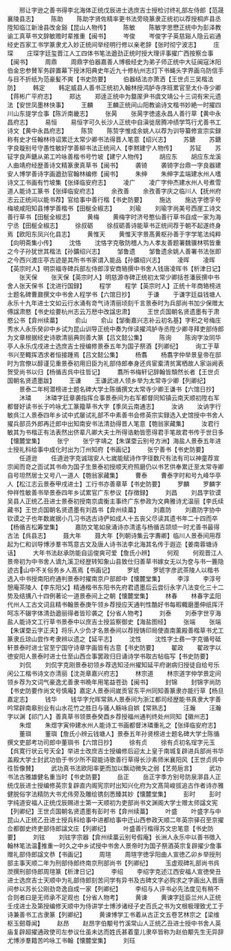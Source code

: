 <!-- { "loadSidebar": true } -->
　　邢让字逊之善书得李北海体正统戊辰进士选庶吉士授检讨终礼部左侍郎【范晟襄陵县志】
　　陈助
　　陈助字贤佐精率更书法旁晓篆隶正统初以荐授桐庐县丞陞知临江新淦县改金谿【昆山人物传】
　　陈敏
　　陈敏字思懋正统中为彭泽教谕工真草书文辞敏赡时辈推重【闽书】
　　岑俊
　　岑俊字子英慈谿人隐云岩通经史百家工书学篆隶尤入妙正统间举经明行修以亲老辞【张时彻宁波志】
　　庄琛
　　庄琛字廷玺晋江人工四体书笔法遒劲正统时授大理评事擢广西按察佥事【闽书】
　　周鼎
　　周鼎字伯器嘉善人博极经史为弟子师正统中大征闽寇沐阳伯金忠参賛军务辟置幕下授沐阳典史年近九十修杭州志灯下书蝇头字界画乌防信手与目不折纸为范豪髪不爽【书史防要】
　　伯器结法亦萧洒【王世贞三吴楷法防】
　　韩定
　　韩定威县人善书正统初入翰林授鸿胪寺序班累官至太仆寺少卿【蒋彬广平府志】
　　郑达
　　郑逹正统中为盩厔尹书虞文靖公十三词有宋元遗法【安世凤墨林快事】
　　王麟
　　王麟正统间山阳教谕诗文楷书妙絶一时擢四川山东提学佥事【陈沂南畿志】
　　张昺
　　张昺字徳逺永昌人善行草【黄中永昌府志】
　　易恒
　　易恒字可久长沙人正统中自滇徙居腾冲绩学笃行尤善书工诗文【黄中永昌府志】
　　陈贽
　　陈贽字惟成余姚人以荐为训导纂修宣宗实録称有史才任翰林待诏累迁太常少卿书法得晋人笔意【绍兴志】
　　苏鎕
　　苏鎕字良璇别号守愚性敏好学善柳书法正统间人【李黙建宁人物传】
　　苏钲
　　苏钲字良声鎕从弟工吟咏善楷书号竹坡【建宁人物传】
　　胡应东
　　胡应东龙溪人曲靖府经歴善诗文精篆隶真草书【闽书】
　　袭锜
　　袭锜字台鼎一字良器建安人博学善诗字画遒劲官翰林编修【闽书】
　　朱绅
　　朱绅字孟端建水州人嗜诗文工书画有竹坡集【张绎临安府志】
　　凌广
　　凌广字仲杰建水州人号煮雪道人能诗工篆书【张绎临安府志】
　　余孜善
　　余孜善字庆之临川人【抚州府志云正统间以能书荐】官给事中善行楷【书史防要】
　　施达
　　施达字徳孚号梅坡咸阳知县博学善楷书【田梴全椒志】
　　刘瑜
　　刘瑜字尚美号西崖工诗文善行草书【田梴全椒志】
　　黄梅
　　黄梅字时济号憨仙善行草书自成一家为海宁丞【田梴全椒志】
　　徐叔砺
　　徐叔砺善诗能草书正统间荐于朝不起遂终身焉【欧阳东凤兴化县志】
　　黄惟天
　　黄惟天字景髙黄枢孙善于字学笔法纯粹【向明斋集小传】
　　沈恪
　　沈恪字克敬防稽人为人孝友善题署魏骥林鹗皆重之今子孙犹世其楷法【孙鑛绍兴志】
　　邹鲁遗
　　邹鲁遗余姚人善署书法张即之今西兴渡庄亭古迹是其所书书家谓入能品【孙鑛绍兴志】
　　凌晖
　　凌晖【英宗时人】明崇福寺碑兵部左侍郎淳安商辂撰中书舍人钱唐凌晖书【析津日记】
　　张天保
　　张天保【英宗时人】明慈源寺碑正统初太常少卿括苍潘辰撰中书舍人张天保书【沈进行国録】
　　程学
　　程学【英宗时人】正统十年商辂榜进士题名碑曹鼐撰文中书舍人程学书【六馆日抄】
　　于谦
　　于谦字廷益钱塘人永乐十九年进士文如云行水涌有竒气诗清丽顷刻千言景泰时为兵部尚书加少保赠太傅諡肃愍【书史绘要杭州志云万厯中改諡忠肃】
　　王世贞国朝名贤遗墨有于肃愍公书【弇州续藁】
　　俞山
　　俞山【邹衡嘉兴志补云初名基】字积之号梅庄秀水人永乐癸卯中乡试为昆山训导正统中奏为伴读擢鸿胪寺丞陞少卿寻拜吏部侍郎为文章根据经史诗歌清丽典则善大篆【吕文懿公集】
　　陈询
　　陈询字汝同华亭人永乐戊戌进士选庶吉士授编修景泰五年为国子祭酒【列卿纪】
　　询工于草书兴至輙挥洒求者恒接踵焉【吕文懿公集】
　　杨翥
　　杨翥字仲举景皇帝在邸时为宫僚以醇谨见重景泰初用旧臣为礼部侍郎奉身还呉宦槖清贫寓栖故人家诣阙表贺受尚书以归【杨循吉呉中往哲记】
　　翥所书梅轩记辞翰皆頽然长者【王世贞国朝名贤遗墨跋】
　　王谦
　　王谦武进人领乡举为太常寺少卿【列卿纪】
　　景泰二年柯潜榜进士题名碑大学士陈循撰文太常寺少卿王谦书【六馆日抄】
　　沐璘
　　沐璘字廷章袭指挥佥事景泰间为右军都督同知镇云南天顺初陞右军都督好读书长于吟咏尤工篆籀草书大字【季凤云南通志】
　　汝讷
　　汝讷字行敏呉江人景泰四年乡试中式屡试礼部不中素善书会修英宗实録选入史馆授中书舍人擢兵部员外郎再迁郎中出知南安书法清劲得晋人笔意【匏翁家藏集】
　　汝君行敏其为书楷正有法表然出侪辈凡卿大夫士所得诰勅皆愿得君手笔故君书传于世日多【懐麓堂集】
　　张宁
　　张宁字靖之【朱谋垔云别号方洲】海盐人景泰五年进士授礼科给事中成化时出为汀州知府【书画记】
　　张宁善书【书史防要】
　　任道逊
　　任道逊字克诚瑞安人七嵗能赋诗作字径数尺有法有司以神童荐宣宗闻而竒之靣试其书命为国子生景泰初授顺天府照磨仍以书艺供奉累迁至太常寺卿自号坦然居士又号八一道人【匏翁家藏集】
　　曹泰
　　曹泰字时和号九峰华亭人【松江志云景泰甲戌进士】工行书亦善章草【书史防要】
　　罗麟
　　罗麟字仲祥性敏善书举景泰四年乡试累官广东参议【存徴録】
　　刘昌
　　刘昌字钦谟吴县人正统乙丑进士景泰初授南京虞衡主事终广东参政为文典雅诗尤温丽【李氏续藏书】王世贞国朝名贤遗墨有刘昌书【弇州续藁】
　　刘嘉防
　　刘嘉防字协中钦谟之子也年数嵗据小几习书选古诗俨如成人十五丧父尽读其遗书年二十四而卒【杨循吉松筹堂集】
　　嘉防文笔如泉涌诗亦清逺与杨循吉颉颃一时尤善书最得古法【呉县志】
　　聂大年
　　聂大年【列朝诗集云字夀卿】临川人景泰间用荐起为仁和训导博渉羣书笃意古文及唐人诗书法李北海其名传于遐迩【姜南蓉塘诗话】
　　大年书法赵承防能自运俊爽可爱【詹氏小辨】
　　何观
　　何观晋江人景帝初为中书舍人谪九溪卫经歴转知象山县致仕归善草书嫁女无以为奁与书一簏隐迹古山中不关俗务乡人髙焉【书画记】
　　罗琥
　　罗琥字彦武茶陵人以楷书选入中书授南阳府通判景泰时擢南京户部郎中【懐麓堂集】
　　李淳
　　李淳号憩庵茶陵人【李东阳父】精通楷书东阳书先府君遗墨后云尝衍永字八法变化三十二势及结搆八十四例著论一道景泰间上之朝【懐麓堂集】
　　林春
　　林春字孟阳代州人工古文词且精书翰景泰庚午领乡荐授应天通判性酷好书每暇輙磨墨伸纸挥汗呵冻不辍字体清劲遒丽得者皆珍袭之【分省人物考】
　　刘泰
　　刘泰字世亨海盐人能诗文工行草书景泰中以庶吉士授监察御史【海盐图经】
　　张端
　　张端【朱谋垔云字正夫】将乐人少负才名景泰间以荐授铸印局使直南薰殿善楷草书尤工篆隶丘琼山尝作考隶辨以遗之【延平志】
　　沈性
　　沈性字士彞一字克循号砥轩景泰时进士官至宁国守诗章字画皆有古意【书史防要】
　　翟政
　　翟政字以徳安阳人景泰时进士仕至山西佥事罢政归日诵诗学书取古帖临写【书史防要】
　　刘侃
　　刘侃字克刚景泰初领乡荐选知泾州擢知延平府谢病归授徒自给号乐闲公工楷书诗文亦清丽【沈尧章嘉兴府志】
　　林宗道
　　林宗道字仲学景定间领乡荐为文词气豪逸尤善隶书晩年用笔益苍劲【闽书】
　　封锦
　　封锦字尚防【书史防要作尚文号慎庵】嘉定人景泰间嵗贡官东平州同知善篆隶亦能行草【杨旦嘉定志】
　　钱华
　　钱华字允晖常熟人景泰间为浙江都司经歴能书真隶大字善吟常辟南皋别业有山水花竹之胜日与骚人觞咏自娯【常熟志】
　　汪瀚
　　汪瀚字以渊【祁门人】善真草书领景泰癸酉乡荐授福州通判终处州同知【徽州志】
　　朱煜
　　朱煜字寅仲建水州人能诗工书画都督沐璘重礼之【张绎临安府志】
　　董璵
　　董璵【詹氏小辨云钱塘人】景泰五年孙贤榜进士题名碑大学士陈循撰文吏部考功司郎中董璵书【六馆日抄】
　　徐有贞
　　徐有贞初名珵字元玉【呉寛行状云号天全】举进士改庶吉士授编修后迎太上皇于南城复辟进兵部尚书华盖殿大学士封武功伯于书少所不窥能诗歌善行草得长沙素师米襄阳风【王世贞呉中徃哲像賛】
　　武功真书法欧阳率更而加以飘动微失之弱【艺苑巵言】
　　武功书法古雅雄健名重当时【书史防要】
　　岳正
　　岳正字季方别号防泉漷县人正统戊辰进士授编修英宗复辟直内阁宪宗时出知兴化府为文髙简峻拔追古作者诗亦雅健脱俗字法精防大书尤伟旁及雕绘镌刻悉臻其妙【懐麓堂集】
　　彭时
　　彭时字纯道安福人正统戊辰赐进士第一天顺初为吏部尚书文渊阁大学士赠太师諡文宪【列卿纪】王世贞国朝名贤遗墨有彭时书【弇州续藁】
　　叶盛
　　叶盛字与中昆山人正统乙丑进士授兵科给事中进都给事中迁山西参政天顺二年英宗驿召至京擢佥都御史终吏部侍郎諡文庄【列卿纪】
　　叶盛善行楷得苏文忠笔意【书史防要】
　　刘铉
　　刘铉字宗器【弇州续藁云别号假庵】长洲人永乐中以善书徴入翰林笔法温推重一时久之中乡试授中书舍人景帝时为国子祭酒英宗复辟擢少詹事赠礼部侍郎諡文恭【书画记】
　　周瑄
　　周瑄字徳孚阳曲人宣徳乙卯乡举授刑部主事天顺二年为刑部侍郎终南京刑部尚书【列卿纪】
　　玉虚观碑礼部尚书呉濙撰刑部侍郎周瑄篆【析津日记】
　　李绍
　　李绍字克述江西安福人宣徳癸丑进士选庶吉士天顺中为礼部侍郎刻苦问学有异书及古碑文字必购求之字画出入晋唐间参以苏长公刚劲竒逸自成一家【列卿纪】
　　李绍与人评书必先法度见有稍不合则者曰是无师承不足观也【分省人物考】
　　黄谏
　　黄谏字廷臣兰州人正统壬戌进士及第授编修天顺中为侍讲学士博渉诸经子史百氏之书为文根极理致尤工于诗兼善书工古隶篆【列卿纪】
　　黄谏博学工书着从古正文五卷艺林宗之【梁维枢玉劒尊闻】
　　赵昂
　　赵昂字伯颙号竹溪常山人正统乙丑进士授中书舍人英庙复辟超擢通政使司左参议仕虽未达而姓氏甚着童儿隶卒皆称为赵伯颙先生无异辞尤博渉羣籍苦吟咏工书翰【懐麓堂集】
　　刘珏
